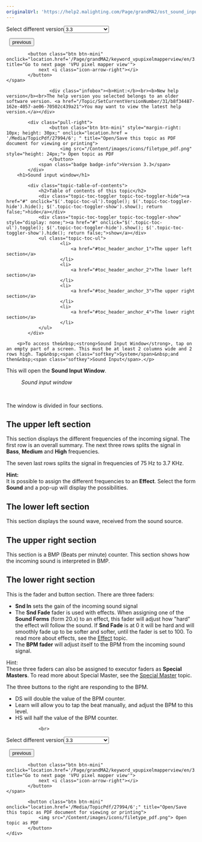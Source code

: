 ```yaml
---
originalUrl: 'https://help2.malighting.com/Page/grandMA2/ost_sound_input_window/en/3.3'
---
```


<div class="topic-navigation">

<div class="pull-right">
	<span class="pull-left">


<div class="pull-left">
<form action="/Topic/SetCurrentVersionNumber" class="form-inline" id="frmTagSelector" method="post">	<span class="form-mini">
		<div class="input-prepend"><span class="add-on">Select different version</span><select autocomplete="off" id="versionNumberId" name="versionNumberId" onchange="$(this).closest('#frmTagSelector').submit();" style="width: 120px;"><option value="">- latest -</option>
<option selected="selected" value="6">3.3</option>
<option value="14">3.4</option>
<option value="18">3.5</option>
<option value="21">3.6</option>
<option value="23">3.7</option>
<option value="27">3.8</option>
<option value="31">3.9</option>
</select></div>
		<input data-val="true" data-val-number="The field Int32 must be a number." data-val-required="The Int32 field is required." id="ProductId" name="ProductId" type="hidden" value="11">
		<input id="CurrentGuid" name="CurrentGuid" type="hidden" value="b8f34487-162e-4057-ae06-70502c439a21">
	</span>
</form></div>&nbsp;	</span>
	<span class="pull-right" style="white-space: nowrap;">
			<button class="btn btn-mini" onclick="location.href='/Page/grandMA2/ost_clock/en/3.3'; " title="Go to previous page 'Clock'">
				<i class="icon-arrow-left"></i> previous
			</button>

			<button class="btn btn-mini" onclick="location.href='/Page/grandMA2/keyword_vpupixelmapperview/en/3.3';" title="Go to next page 'VPU pixel mapper view'">
				next <i class="icon-arrow-right"></i> 
			</button>
	</span>
</div>
<div class="clear-fix" style="margin-bottom: 10px"></div>
</div>

					<div class="infobox"><b>Hint:</b><br><b>New help version</b><br>The help version you selected belongs to an older software version. <a href="/Topic/SetCurrentVersionNumber/31/b8f34487-162e-4057-ae06-70502c439a21">You may want to view the latest help version.</a></div>

			<div class="pull-right">
					<button class="btn btn-mini" style="margin-right: 10px; height: 30px;" onclick="location.href = '/Media/TopicPdf/27994/6'; " title="Open/Save this topic as PDF document for viewing or printing">
						<img src="/Content/images/icons/filetype_pdf.png" style="height: 24px;"> Open topic as PDF
					</button>
				<span class="badge badge-info">Version 3.3</span>
			</div>
		<h1>Sound input window</h1>

			<div class="topic-table-of-contents">
				<h2>Table of contents of this topic</h2>
				<div class="topic-toc-toggler topic-toc-toggler-hide"><a href="#" onclick="$('.topic-toc-ul').toggle(); $('.topic-toc-toggler-hide').hide(); $('.topic-toc-toggler-show').show(); return false;">hide</a></div>
				<div class="topic-toc-toggler topic-toc-toggler-show" style="display: none;"><a href="#" onclick="$('.topic-toc-ul').toggle(); $('.topic-toc-toggler-hide').show(); $('.topic-toc-toggler-show').hide(); return false;">show</a></div>
				<ul class="topic-toc-ul">
						<li>
							<a href="#toc_header_anchor_1">The upper left section</a>
						</li>
						<li>
							<a href="#toc_header_anchor_2">The lower left section</a>
						</li>
						<li>
							<a href="#toc_header_anchor_3">The upper right section</a>
						</li>
						<li>
							<a href="#toc_header_anchor_4">The lower right section</a>
						</li>
				</ul>
			</div>

		<p>To access the&nbsp;<strong>Sound Input Window</strong>, tap on an empty part of a screen. This must be at least 2 columns wide and 2 rows high. Tap&nbsp;<span class="softkey">System</span>&nbsp;and then&nbsp;<span class="softkey">Sound Input</span>.</p>

<p>This will open the <strong>Sound Input Window</strong>.</p>

<figure class="caption"><img alt="" src="/Media/Image/window_sound-input_v3_3.png">
<figcaption><em>Sound input window</em></figcaption>
</figure>

<p>&nbsp;</p>

<p>The window is divided&nbsp;in four sections.</p>

<a name="toc_header_anchor_1" id="toc_header_anchor_1" class="topic-toc-item"></a><h2>The upper left section</h2>

<p>This section displays the different frequencies of the incoming signal. The first row is an overall summary. The next three rows splits the signal in <strong>Bass</strong>, <strong>Medium</strong> and <strong>High</strong> frequencies.</p>

<p>The seven last rows splits the signal in&nbsp;frequencies of 75 Hz to 3.7 KHz.</p>

<div class="tip"><strong>Hint:</strong><br>
It is possible to assign the different frequencies to an <strong>Effect</strong>. Select the form <strong>Sound</strong> and a pop-up will display the possibilities.&nbsp;</div>

<a name="toc_header_anchor_2" id="toc_header_anchor_2" class="topic-toc-item"></a><h2>The lower left section</h2>

<p>This section displays the sound wave, received&nbsp;from the sound source.</p>

<a name="toc_header_anchor_3" id="toc_header_anchor_3" class="topic-toc-item"></a><h2>The upper right section</h2>

<p>This section is a BMP (Beats per minute) counter. This section shows how the incoming sound is interpreted&nbsp;in BMP.</p>

<a name="toc_header_anchor_4" id="toc_header_anchor_4" class="topic-toc-item"></a><h2>The lower right section</h2>

<p>This is the fader and button section. There are three faders:</p>

<ul>
	<li><strong>Snd In</strong> sets the gain of the incoming sound signal</li>
	<li>The <strong>Snd Fade</strong> fader is used with effects. When assigning one of the <strong>Sound Forms</strong> (form 20.x) to an effect, this fader will adjust how "hard" the effect will follow the sound. If <strong>Snd&nbsp;Fade</strong> is at 0 it will be hard and will smoothly fade up to be softer and softer, until the fader is set to 100. To read more about effects, see the <a href="/Topic/bd21a747-5ef9-4402-9fcd-1e312555ae5c">Effect</a>&nbsp;topic.</li>
	<li>The <strong>BPM fader</strong> will adjust itself to the BPM from the incoming sound signal.</li>
</ul>

<div class="tip">Hint:<br>
These three faders can also be assigned to executor faders as <strong>Special Masters</strong>. To read more about Special Master, see the <a href="/Topic/9ee59427-0cdc-49a6-a070-2783710ef610">Special Master</a>&nbsp;topic.</div>

<p>The three buttons to the right are responding to the BPM.</p>

<ul>
	<li><span class="softkey">DS</span> will double the value of the BPM counter.</li>
	<li><span class="softkey">Learn</span> will allow you to tap the beat manually, and adjust the BPM to this level.</li>
	<li><span class="softkey">HS</span> will half the value of the BPM counter.</li>
</ul>


				<br>
<div class="topic-navigation">

<div class="pull-right">
	<span class="pull-left">


<div class="pull-left">
<form action="/Topic/SetCurrentVersionNumber" class="form-inline" id="frmTagSelector" method="post">	<span class="form-mini">
		<div class="input-prepend"><span class="add-on">Select different version</span><select autocomplete="off" id="versionNumberId" name="versionNumberId" onchange="$(this).closest('#frmTagSelector').submit();" style="width: 120px;"><option value="">- latest -</option>
<option selected="selected" value="6">3.3</option>
<option value="14">3.4</option>
<option value="18">3.5</option>
<option value="21">3.6</option>
<option value="23">3.7</option>
<option value="27">3.8</option>
<option value="31">3.9</option>
</select></div>
		<input data-val="true" data-val-number="The field Int32 must be a number." data-val-required="The Int32 field is required." id="ProductId" name="ProductId" type="hidden" value="11">
		<input id="CurrentGuid" name="CurrentGuid" type="hidden" value="b8f34487-162e-4057-ae06-70502c439a21">
	</span>
</form></div>&nbsp;	</span>
	<span class="pull-right" style="white-space: nowrap;">
			<button class="btn btn-mini" onclick="location.href='/Page/grandMA2/ost_clock/en/3.3'; " title="Go to previous page 'Clock'">
				<i class="icon-arrow-left"></i> previous
			</button>

			<button class="btn btn-mini" onclick="location.href='/Page/grandMA2/keyword_vpupixelmapperview/en/3.3';" title="Go to next page 'VPU pixel mapper view'">
				next <i class="icon-arrow-right"></i> 
			</button>
	</span>
</div>
	<div class="clear-fix"></div>
	<div class="pull-right">
	
			<button class="btn btn-mini" onclick="location.href='/Media/TopicPdf/27994/6';" title="Open/Save this topic as PDF document for viewing or printing">
				<img src="/Content/images/icons/filetype_pdf.png"> Open topic as PDF
			</button>
	</div>
<div class="clear-fix" style="margin-bottom: 10px"></div>
</div>

	
